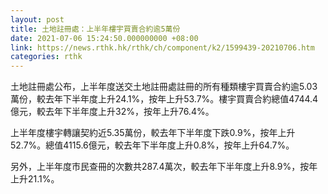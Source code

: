 ```yaml
---
layout: post
title: 土地註冊處：上半年樓宇買賣合約逾5萬份
date: 2021-07-06 15:24:50.000000000 +08:00
link: https://news.rthk.hk/rthk/ch/component/k2/1599439-20210706.htm
categories: rthk
---
```


土地註冊處公布，上半年度送交土地註冊處註冊的所有種類樓宇買賣合約逾5.03萬份，較去年下半年度上升24.1%，按年上升53.7%。樓宇買賣合約總值4744.4億元，較去年下半年度上升32%，按年上升76.4%。

上半年度樓宇轉讓契約近5.35萬份，較去年下半年度下跌0.9%，按年上升52.7%。總值4115.6億元，較去年下半年度上升0.8%，按年上升64.7%。

另外，上半年度市民查冊的次數共287.4萬次，較去年下半年度上升8.9%，按年上升21.1%。
